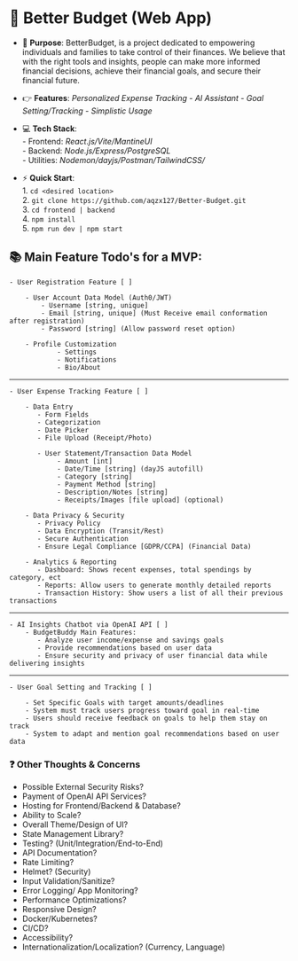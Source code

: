 # 💸 Better Budget (Web App)

 - 🎯 **Purpose**: BetterBudget, is a project dedicated to empowering individuals and families to take control of their finances. We believe that with the right tools and insights, people can make more informed financial decisions, achieve their financial goals, and secure their financial future.

 - 👉 **Features**: *Personalized Expense Tracking - AI Assistant - Goal Setting/Tracking - Simplistic Usage*

 - 💻 **Tech Stack**:\
        - Frontend: *React.js/Vite/MantineUI*\
        - Backend: *Node.js/Express/PostgreSQL*\
        - Utilities: *Nodemon/dayjs/Postman/TailwindCSS/*

 - ⚡ **Quick Start**:\
        1. ```cd <desired location>```\
        2. ```git clone https://github.com/aqzx127/Better-Budget.git```\
        3. ```cd frontend | backend```\
        4. ```npm install```\
        5. ```npm run dev | npm start```

## 📚 Main Feature Todo's for a MVP:
    - User Registration Feature [ ]

        - User Account Data Model (Auth0/JWT)
            - Username [string, unique]
            - Email [string, unique] (Must Receive email conformation after registration)
            - Password [string] (Allow password reset option)

        - Profile Customization
                - Settings
                - Notifications
                - Bio/About
---
    - User Expense Tracking Feature [ ]

        - Data Entry
           - Form Fields
           - Categorization
           - Date Picker
           - File Upload (Receipt/Photo)

           - User Statement/Transaction Data Model
                - Amount [int]
                - Date/Time [string] (dayJS autofill)
                - Category [string]
                - Payment Method [string]
                - Description/Notes [string]
                - Receipts/Images [file upload] (optional)
        
        - Data Privacy & Security
           - Privacy Policy
           - Data Encryption (Transit/Rest)
           - Secure Authentication
           - Ensure Legal Compliance [GDPR/CCPA] (Financial Data)

        - Analytics & Reporting
           - Dashboard: Shows recent expenses, total spendings by category, ect
           - Reports: Allow users to generate monthly detailed reports
           - Transaction History: Show users a list of all their previous transactions
---
    - AI Insights Chatbot via OpenAI API [ ]
        - BudgetBuddy Main Features:
           - Analyze user income/expense and savings goals
           - Provide recommendations based on user data
           - Ensure security and privacy of user financial data while delivering insights
--- 
    - User Goal Setting and Tracking [ ]

        - Set Specific Goals with target amounts/deadlines
        - System must track users progress toward goal in real-time
        - Users should receive feedback on goals to help them stay on track
        - System to adapt and mention goal recommendations based on user data

### ❓ Other Thoughts & Concerns
 - Possible External Security Risks?
 - Payment of OpenAI API Services?
 - Hosting for Frontend/Backend & Database?
 - Ability to Scale?
 - Overall Theme/Design of UI?
 - State Management Library?
 - Testing? (Unit/Integration/End-to-End)
 - API Documentation?
 - Rate Limiting?
 - Helmet? (Security)
 - Input Validation/Sanitize?
 - Error Logging/ App Monitoring?
 - Performance Optimizations?
 - Responsive Design?
 - Docker/Kubernetes?
 - CI/CD?
 - Accessibility?
 - Internationalization/Localization? (Currency, Language)